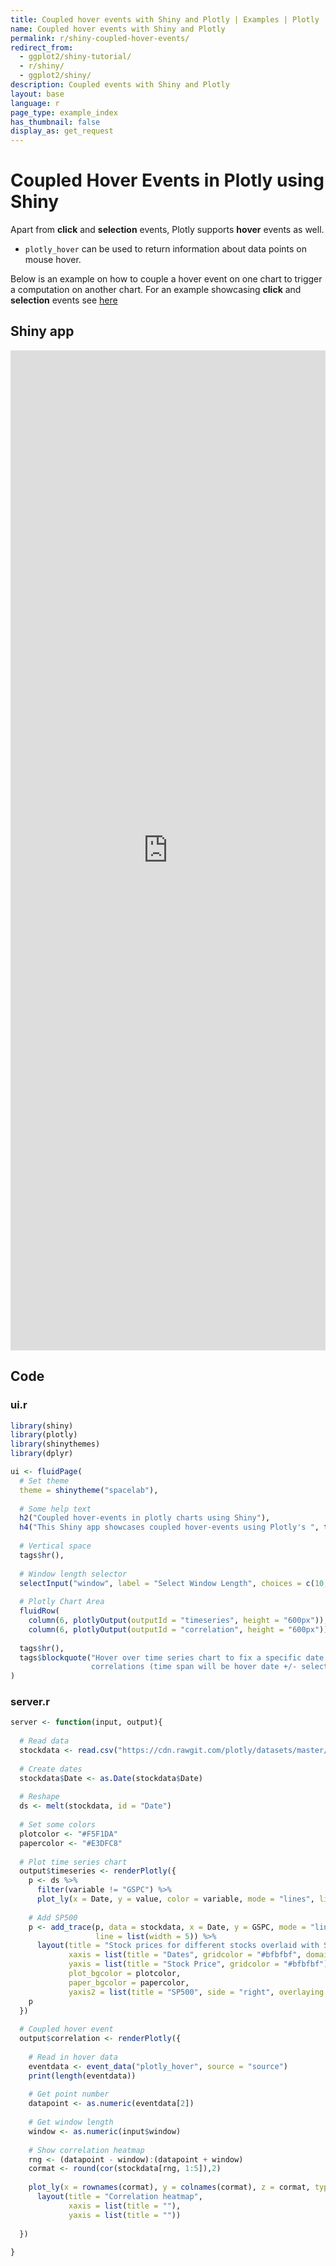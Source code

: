```yaml
---
title: Coupled hover events with Shiny and Plotly | Examples | Plotly
name: Coupled hover events with Shiny and Plotly
permalink: r/shiny-coupled-hover-events/
redirect_from:
  - ggplot2/shiny-tutorial/
  - r/shiny/
  - ggplot2/shiny/
description: Coupled events with Shiny and Plotly
layout: base
language: r
page_type: example_index
has_thumbnail: false
display_as: get_request
---
```

# Coupled Hover Events in Plotly using Shiny
Apart from **click** and **selection** events, Plotly supports **hover** events as well.

- `plotly_hover` can be used to return information about data points on mouse hover.

Below is an example on how to couple a hover event on one chart to trigger a computation on another chart. For an example showcasing **click** and **selection** events see [here](/r/shiny-coupled-events/)

## Shiny app

<iframe src="https://plotly.shinyapps.io/ShinyCoupledHoverEvents/" width="100%" height=1600 scrolling="no" seamless="seamless" style="border: none"></iframe>

## Code
### ui.r

```r
library(shiny)
library(plotly)
library(shinythemes)
library(dplyr)

ui <- fluidPage(
  # Set theme
  theme = shinytheme("spacelab"),
  
  # Some help text
  h2("Coupled hover-events in plotly charts using Shiny"),
  h4("This Shiny app showcases coupled hover-events using Plotly's ", tags$code("event_data()"), " function."),
  
  # Vertical space
  tags$hr(),
  
  # Window length selector
  selectInput("window", label = "Select Window Length", choices = c(10, 20, 30, 60, 90), selected = 10),
  
  # Plotly Chart Area
  fluidRow(
    column(6, plotlyOutput(outputId = "timeseries", height = "600px")),
    column(6, plotlyOutput(outputId = "correlation", height = "600px"))),
  
  tags$hr(),
  tags$blockquote("Hover over time series chart to fix a specific date. Correlation chart will update with historical 
                  correlations (time span will be hover date +/- selected window length)")
)
```

### server.r

```r
server <- function(input, output){
  
  # Read data
  stockdata <- read.csv("https://cdn.rawgit.com/plotly/datasets/master/stockdata.csv")
  
  # Create dates
  stockdata$Date <- as.Date(stockdata$Date)
  
  # Reshape
  ds <- melt(stockdata, id = "Date")
  
  # Set some colors
  plotcolor <- "#F5F1DA"
  papercolor <- "#E3DFC8"
  
  # Plot time series chart 
  output$timeseries <- renderPlotly({
    p <- ds %>% 
      filter(variable != "GSPC") %>% 
      plot_ly(x = Date, y = value, color = variable, mode = "lines", line = list(width = 3), hovermode = "closest", source = "source")
    
    # Add SP500
    p <- add_trace(p, data = stockdata, x = Date, y = GSPC, mode = "lines", yaxis = "y2", name = "SP500", opacity = 0.3,
                   line = list(width = 5)) %>% 
      layout(title = "Stock prices for different stocks overlaid with SP500",
             xaxis = list(title = "Dates", gridcolor = "#bfbfbf", domain = c(0, 0.98)),
             yaxis = list(title = "Stock Price", gridcolor = "#bfbfbf"), 
             plot_bgcolor = plotcolor,
             paper_bgcolor = papercolor, 
             yaxis2 = list(title = "SP500", side = "right", overlaying = "y"))
    p
  })
  
  # Coupled hover event
  output$correlation <- renderPlotly({
    
    # Read in hover data
    eventdata <- event_data("plotly_hover", source = "source")
    print(length(eventdata))
    
    # Get point number
    datapoint <- as.numeric(eventdata[2])
    
    # Get window length
    window <- as.numeric(input$window)
    
    # Show correlation heatmap
    rng <- (datapoint - window):(datapoint + window)
    cormat <- round(cor(stockdata[rng, 1:5]),2)
    
    plot_ly(x = rownames(cormat), y = colnames(cormat), z = cormat, type = "heatmap") %>% 
      layout(title = "Correlation heatmap",
             xaxis = list(title = ""),
             yaxis = list(title = ""))
    
  })
  
}
```

